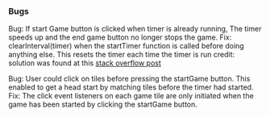 

### Bugs 

Bug: If start Game button is clicked when timer is already running, The timer speeds up and the end game button no longer stops the game.
Fix: clearInterval(timer) when the startTimer function is called before doing anything else. This resets the timer each time the timer is run
credit: solution was found at this [stack overflow post](https://stackoverflow.com/questions/31036619/timer-goes-twice-as-fast-when-triggered-again/31036796)

Bug: User could click on tiles before pressing the startGame button. This enabled to get a head start by matching tiles before the timer had started. 
Fix: The click event listeners on each game tile are only initiated when the game has been started by clicking the startGame button.